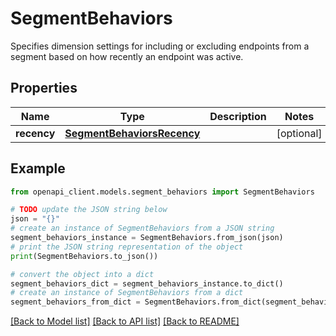 # SegmentBehaviors

Specifies dimension settings for including or excluding endpoints from a segment based on how recently an endpoint was active.

## Properties

Name | Type | Description | Notes
------------ | ------------- | ------------- | -------------
**recency** | [**SegmentBehaviorsRecency**](SegmentBehaviorsRecency.md) |  | [optional] 

## Example

```python
from openapi_client.models.segment_behaviors import SegmentBehaviors

# TODO update the JSON string below
json = "{}"
# create an instance of SegmentBehaviors from a JSON string
segment_behaviors_instance = SegmentBehaviors.from_json(json)
# print the JSON string representation of the object
print(SegmentBehaviors.to_json())

# convert the object into a dict
segment_behaviors_dict = segment_behaviors_instance.to_dict()
# create an instance of SegmentBehaviors from a dict
segment_behaviors_from_dict = SegmentBehaviors.from_dict(segment_behaviors_dict)
```
[[Back to Model list]](../README.md#documentation-for-models) [[Back to API list]](../README.md#documentation-for-api-endpoints) [[Back to README]](../README.md)


